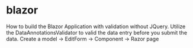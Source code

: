 # blazor
How to build the Blazor Application with validation without JQuery.
Utilize the DataAnnotationsValidator to valid the data entry before you submit the data.
Create a model -> EditForm -> Component -> Razor page
